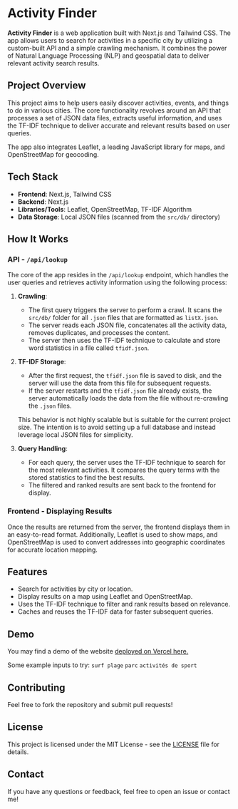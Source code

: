 # Activity Finder

**Activity Finder** is a web application built with Next.js and Tailwind CSS. The app allows users to search for activities in a specific city by utilizing a custom-built API and a simple crawling mechanism. It combines the power of Natural Language Processing (NLP) and geospatial data to deliver relevant activity search results.

## Project Overview

This project aims to help users easily discover activities, events, and things to do in various cities. The core functionality revolves around an API that processes a set of JSON data files, extracts useful information, and uses the TF-IDF technique to deliver accurate and relevant results based on user queries. 

The app also integrates Leaflet, a leading JavaScript library for maps, and OpenStreetMap for geocoding.

## Tech Stack

- **Frontend**: Next.js, Tailwind CSS
- **Backend**: Next.js
- **Libraries/Tools**: Leaflet, OpenStreetMap, TF-IDF Algorithm
- **Data Storage**: Local JSON files (scanned from the `src/db/` directory)
  
## How It Works

### API - `/api/lookup`
The core of the app resides in the `/api/lookup` endpoint, which handles the user queries and retrieves activity information using the following process:

1. **Crawling**:
   - The first query triggers the server to perform a crawl. It scans the `src/db/` folder for all `.json` files that are formatted as `listX.json`.
   - The server reads each JSON file, concatenates all the activity data, removes duplicates, and processes the content.
   - The server then uses the TF-IDF technique to calculate and store word statistics in a file called `tfidf.json`.

2. **TF-IDF Storage**:
   - After the first request, the `tfidf.json` file is saved to disk, and the server will use the data from this file for subsequent requests.
   - If the server restarts and the `tfidf.json` file already exists, the server automatically loads the data from the file without re-crawling the `.json` files.
   
   This behavior is not highly scalable but is suitable for the current project size. The intention is to avoid setting up a full database and instead leverage local JSON files for simplicity.

3. **Query Handling**:
   - For each query, the server uses the TF-IDF technique to search for the most relevant activities. It compares the query terms with the stored statistics to find the best results.
   - The filtered and ranked results are sent back to the frontend for display.

### Frontend - Displaying Results
Once the results are returned from the server, the frontend displays them in an easy-to-read format. Additionally, Leaflet is used to show maps, and OpenStreetMap is used to convert addresses into geographic coordinates for accurate location mapping.

## Features

- Search for activities by city or location.
- Display results on a map using Leaflet and OpenStreetMap.
- Uses the TF-IDF technique to filter and rank results based on relevance.
- Caches and reuses the TF-IDF data for faster subsequent queries.

## Demo

You may find a demo of the website [deployed on Vercel here.](https://activity-finder-self.vercel.app/)

Some example inputs to try:
`surf plage`
`parc`
`activités de sport`

## Contributing

Feel free to fork the repository and submit pull requests!

## License

This project is licensed under the MIT License - see the [LICENSE](LICENSE) file for details.

## Contact

If you have any questions or feedback, feel free to open an issue or contact me!

